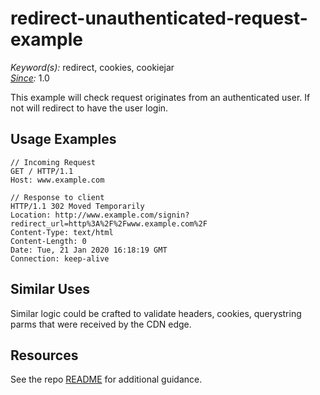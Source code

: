 # redirect-unauthenticated-request-example

*Keyword(s):* redirect, cookies, cookiejar<br>
*[Since](https://learn.akamai.com/en-us/webhelp/edgeworkers/edgeworkers-user-guide/GUID-14077BCA-0D9F-422C-8273-2F3E37339D5B.html):* 1.0

This example will check request originates from an authenticated user. If not will redirect to have the user login.

## Usage Examples
    // Incoming Request
    GET / HTTP/1.1
    Host: www.example.com
    
    // Response to client
    HTTP/1.1 302 Moved Temporarily
    Location: http://www.example.com/signin?redirect_url=http%3A%2F%2Fwww.example.com%2F
    Content-Type: text/html
    Content-Length: 0
    Date: Tue, 21 Jan 2020 16:18:19 GMT
    Connection: keep-alive

## Similar Uses
Similar logic could be crafted to validate headers, cookies, querystring parms that were received by the CDN edge.

## Resources
See the repo [README](https://github.com/akamai/edgeworkers-examples#Resources) for additional guidance.